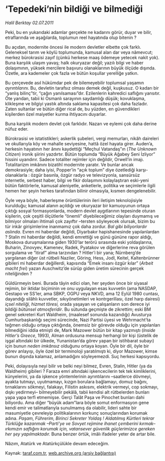 # ‘Tepedeki’nin bildiği ve bilmediği 

*Halil Berktay 02.07.2011*

<div class="yazi"><p>Peki, bu en yukarıdaki adamlar gerçekte ne kadarını görür, duyar ve bilir, etraflarında ve aşağılarda, toplumun reel hayatında olup bitenin ? </p>
<p>Bu açıdan, modernite öncesi ile modern devletler elbette çok farklı. Geleneksel tarım ve köylü toplumunda, kamusal alan dar veya nâmevcut; merkez bürokrasisi zayıf (çünkü herkese maaş ödemeye yetecek nakit yok). Buna karşılık ulaşım yavaş; halk okuryazar değil; yazılı bilgi ve haber dolaşımının, yüksek mercilere başvuru olanaklarının büyük ölçüde dışında. Özetle, ara kademeler çok fazla ve bütün koşullar yerelliğe yatkın.</p>
<p>Bu çerçevede asıl hükümdar pek de bilemeyebilir toplumsal yaşamın <i>ayrıntılarını</i>. Bu, devletin tarafsız olması demek değil, kuşkusuz. O kadarı bir “yanlış bilinç”tir, “çağın yanılsaması”dır. Ezilenlerin kahredici saflığını yansıtır. Öte yandan, tabii ki Osmanlı sarayının saydamlığı düşük; kovuklaşma, klikleşme ve bilgiyi yastık altında saklama kapasitesi çok daha fazladır. Zaten sultanlar ve bütün diğer rical de, bu yüzden, en güvendikleri kişilerden özel maiyetler kurma ihtiyacını duyarlar. </p>
<p>Buna karşılık modern devlet çok farklıdır. Nazarı ve eylemi çok daha derine nüfuz eder. </p>
<p>Bürokrasisi ve istatistikleri; askerlik şubeleri, vergi memurları, nikâh daireleri ve okullarıyla köy ve mahalle seviyesine, hattâ özel hayata girer. Auden’a, herkesin hayatının her ânını kaydettiği “Meçhul Vatandaş”ın (<i>The Unknown Citizen</i>) ironik şiirini yazdırtır. Bütün toplumda “Büyük Ağabey Seni İzliyor” hissini uyandırır. Sadece totaliter rejimler için değildir, Orwell’in imajı. Totalitarizm imkânını bizatihî modernite yaratır. Ve bunlar ancak demokrasiyle; daha iyisi, Popper’in “açık toplum” diye özetlediği karşı-olanaklarla : özgür basınla, özgür radyo ve televizyonla, sansürsüz internetle, serbest haber, bilgi ve fikir dolaşımını kolaylaştıran eski-yeni bütün faktörlerle, kamusal aleniyetle, anketlerle, politika ve seçimlerle ilgili hemen her şeyin herkes tarafından bilinir olmasıyla, kısmen dengelenebilir. </p>
<p>Öyle veya böyle, haberleşme örüntülerinin ileri iletişim teknolojisiyle kurulduğu; kamusal alanın açıldığı ve okuryazar bir kamuoyunun ortaya çıktığı sosyal formasyonlarda, modern devlet aygıtlarının tepesinde oturan kişilerin, çok çeşitli ölçütlerle “önemli” diyebileceğimiz olayları duymamış ve bilmiyor olmaları ihtimali çok zayıftır –tersten söyleyecek olursak, bizim bu tür inkâr girişimlerine inanmamız çok daha zordur. <i>Bal gibi biliyorlardır aslında</i>. Evren mi haberdar değildi, Diyarbakır hapishanesinde yapılanlardan ? Stalin mi haberdar değildi, kendi emrettiği ve günü gününe rapor aldığı, Moskova duruşmalarına giden 1930’lar terörü sırasında eski yoldaşlarına, Buharin, Zinovyev, Kamenev, Radek, Pyatakov ve diğerlerine reva görülen sorgulama ve “itiraf” alma tarzından ? Hitler’i bir yana; Nürnberg’de yargılanan diğer üst rütbeli Naziler, Göring, Hess, Jodl, Keitel, Kaltenbrünner gibileri mi haberdar değillerdi, kapısında “Emek insanı özgür kılar” (<i>Arbeit macht frei</i>) yazan Auschwitz’de sürüp giden üretim sürecinin gerçek niteliğinden ?</p>
<p>Güldürmeyin beni. Burada tâyin edici olan, her şeyden önce bir siyasal rejimin, bir iktidar biçiminin ve onu uygulayan esas kuvvetin (ama NASDAP, Gestapo ve SS’ler, ama SBKP, OGPU veya NKVD, ama 12 Eylül 1980 cuntası, dayandığı silâhlı kuvvetler, sıkıyönetimleri ve kontrgerillası, özel harp dairesi) <i>içsel niteliği, hizmet töresi,</i> orada yaşayan ve çalışanların son derece iyi bildiği <i>bütünsel atmosferidir</i>. Bu sütunda geçmişte de zikrettim; eski BM genel sekreteri Kurt Waldheim, (maalesef sonunda kazandığı) Avusturya Cumhurbaşkanlığı seçimi sürecinde, Nazi Partisi üyesi ve Wehrmacht’ta teğmen olduğu ortaya çıktığında, önemsiz bir görevde olduğu için yapılanları bilmediğini iddia etmişti de, Mark Mazower bütün bir kitap yazmıştı (<i>Inside Hitler’s Greece</i>, 1993), Alman ordusuna mensup herhangi bir kişi (üstelik de işgal altındaki bir ülkede, Yunanistan’da görev yapan bir istihbarat subayı) için bunun <i>neden imkânsız</i> olduğunu ortaya koyan. Öyle bir dil, öyle bir görev anlayışı, öyle özel bir terminoloji yaratılmıştı ki, diyor Mazower, kimse bunun dışında kalamaz, anlamadığını söyleyemezdi. Suç herkesi kapsıyordu. </p>
<p>Peki, dolayısıyla neyi bilir ve belki neyi bilmez, Evren, Stalin, Hitler (ya da Waldheim) gibileri ? Faraza emri altındaki işkencecilerin tek tek kimliklerini, künyelerini, ya da işkence yöntemlerinin ayrıntılarını –saatlerce dövmeyi, ayakta tutmayı, uyutmamayı, kızgın borulara bağlamayı, domuz bağını, tırnaklarını sökmeyi, falakayı, Filistin askısını, elektrik vermeyi, cop sokmayı, dışkı yedirmeyi– bilmeyebilir pekâlâ, tabii kendisi alt rütbelerden bunları yapa yapa terfi etmemişse. Gerçi Talât Paşa ve Pinochet bunları dahi biliyordu. Ama diğer “büyük adam”lara böyle somut enformasyon gene kendi emir ve talimatlarıyla sunulmamış da olabilir, lideri sahte bir masumiyetle çevreleyip politikalarının korkunç sonuçlarından korumak adına. <i>Paşam, Führerim, Birinci Sekreter Yoldaş ! Aldatılmış Kürtleri tekrar Türklüğe kazanmak –Parti’ye ve Sovyet rejimine ihanet çemberini kırmak</i>– <i>ırkımızın saflığını korumak için, vatansever güvenlik güçlerimizce gereken her şey yapılmaktadır.</i> Buna benzer örtük, imâlı ifadeler yeter de artar bile.</p>
<p>Nâzım, Atatürk ve Atatürkçülükle devam edeceğim.</p>
</div>

Kaynak: [taraf.com.tr](http://www.taraf.com.tr/halil-berktay/makale-tepedeki-nin-bildigi-ve-bilmedigi.htm), [web.archive.org (arşiv bağlantısı)](http://web.archive.org/web/20131022121557/http://www.taraf.com.tr/halil-berktay/makale-tepedeki-nin-bildigi-ve-bilmedigi.htm)
